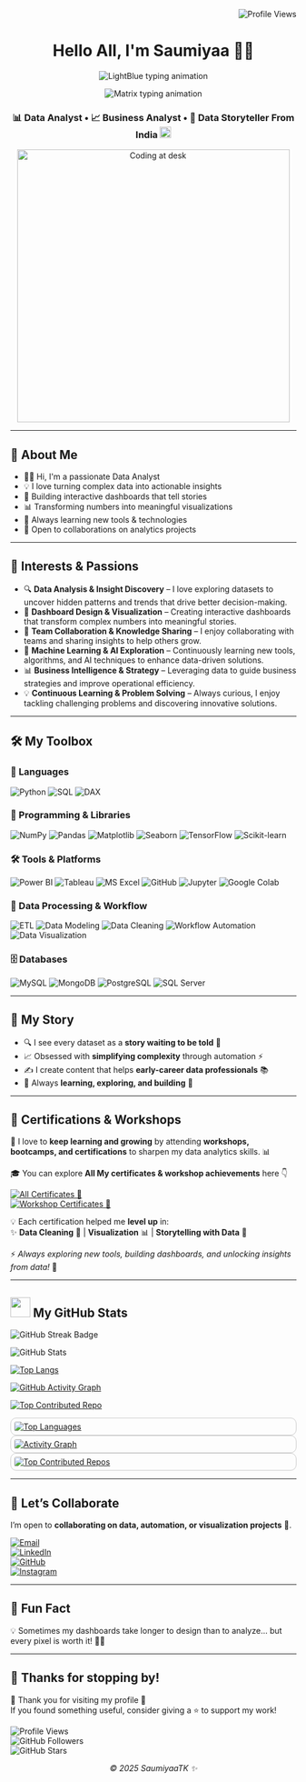 <!-- Profile views top-right -->
<p align="right">
  <img src="https://komarev.com/ghpvc/?username=SaumiyaaTK&label=Profile%20Views&color=0e75b6&style=flat" alt="Profile Views" />
</p>

<!-- Header -->
<h1 align="center">Hello All, I'm Saumiyaa 👩‍💻</h1>

<!-- Purple-style animated intro -->
<p align="center">
  <img src="https://readme-typing-svg.demolab.com?font=Fira+Code&weight=500&size=20&pause=1000&color=A020F0&center=true&vCenter=true&width=480&lines=Welcome+to+My+Journey+of+Learning+&+Growth;" alt="LightBlue typing animation" />
</p>

<!-- Matrix-style animated intro -->
<p align="center">
  <img src="https://readme-typing-svg.demolab.com?font=Fira+Code&weight=500&size=20&pause=1000&color=39FF14&center=true&vCenter=true&width=420&lines=Simplifying+Complexity;Turning+raw+data+into+insights+%F0%9F%92%BB" alt="Matrix typing animation" />
</p>

<!-- Subtitle with India flag -->
<h3 align="center">
  📊 Data Analyst • 📈 Business Analyst • 📖 Data Storyteller From India
  <img src="https://flagcdn.com/w40/in.png" width="20" alt="India Flag">
</h3>

<!-- Workspace image -->
<p align="center">
  <img src="https://i.pinimg.com/originals/f9/13/57/f9135788c6aeeec438abb986f283936c.gif" alt="Coding at desk" width="480"/>
</p>

---

## 🧠 About Me

- 🙋‍♀️ Hi, I'm a passionate Data Analyst
- 💡 I love turning complex data into actionable insights
- 🚀 Building interactive dashboards that tell stories
- 📊 Transforming numbers into meaningful visualizations
- 🌱 Always learning new tools & technologies
- 🤝 Open to collaborations on analytics projects

---

## 🌟 Interests & Passions

- 🔍 **Data Analysis & Insight Discovery** – I love exploring datasets to uncover hidden patterns and trends that drive better decision-making.
- 🎨 **Dashboard Design & Visualization** – Creating interactive dashboards that transform complex numbers into meaningful stories.
- 🤝 **Team Collaboration & Knowledge Sharing** – I enjoy collaborating with teams and sharing insights to help others grow.
- 🌱 **Machine Learning & AI Exploration** – Continuously learning new tools, algorithms, and AI techniques to enhance data-driven solutions.
- 📊 **Business Intelligence & Strategy** – Leveraging data to guide business strategies and improve operational efficiency.
- 💡 **Continuous Learning & Problem Solving** – Always curious, I enjoy tackling challenging problems and discovering innovative solutions.

---

## 🛠️ My Toolbox

### 📝 Languages
![Python](https://img.shields.io/badge/Python-3776AB?style=for-the-badge&logo=python&logoColor=white)
![SQL](https://img.shields.io/badge/SQL-336791?style=for-the-badge&logo=postgresql&logoColor=white)
![DAX](https://img.shields.io/badge/DAX-ffc107?style=for-the-badge&logo=power-bi&logoColor=black)

### 🐍 Programming & Libraries
![NumPy](https://img.shields.io/badge/Numpy-013243?style=for-the-badge&logo=numpy&logoColor=white)
![Pandas](https://img.shields.io/badge/Pandas-150458?style=for-the-badge&logo=pandas&logoColor=white)
![Matplotlib](https://img.shields.io/badge/Matplotlib-003B57?style=for-the-badge&logo=plotly&logoColor=white)
![Seaborn](https://img.shields.io/badge/Seaborn-0077B6?style=for-the-badge&logo=python&logoColor=white)
![TensorFlow](https://img.shields.io/badge/TensorFlow-FF6F00?style=for-the-badge&logo=tensorflow&logoColor=white)
![Scikit-learn](https://img.shields.io/badge/Scikit--Learn-F7931E?style=for-the-badge&logo=scikit-learn&logoColor=white)

### 🛠 Tools & Platforms
![Power BI](https://img.shields.io/badge/Power%20BI-F2C811?style=for-the-badge&logo=powerbi&logoColor=black)
![Tableau](https://img.shields.io/badge/Tableau-E97627?style=for-the-badge&logo=tableau&logoColor=white)
![MS Excel](https://img.shields.io/badge/Microsoft%20Excel-217346?style=for-the-badge&logo=microsoft-excel&logoColor=white)
![GitHub](https://img.shields.io/badge/GitHub-181717?style=for-the-badge&logo=github&logoColor=white)
![Jupyter](https://img.shields.io/badge/Jupyter-F37626?style=for-the-badge&logo=jupyter&logoColor=white)
![Google Colab](https://img.shields.io/badge/Google%20Colab-F9AB00?style=for-the-badge&logo=googlecolab&logoColor=black)

### 🔄 Data Processing & Workflow
![ETL](https://img.shields.io/badge/ETL-4A90E2?style=for-the-badge)
![Data Modeling](https://img.shields.io/badge/Data%20Modeling-8E44AD?style=for-the-badge&logo=databricks&logoColor=white)
![Data Cleaning](https://img.shields.io/badge/Data%20Cleaning-27AE60?style=for-the-badge&logo=apache-spark&logoColor=white)
![Workflow Automation](https://img.shields.io/badge/Workflow%20Automation-FF5733?style=for-the-badge&logo=airflow&logoColor=white)
![Data Visualization](https://img.shields.io/badge/Data%20Visualization-DA4453?style=for-the-badge&logo=tableau&logoColor=white)

### 🗄 Databases
![MySQL](https://img.shields.io/badge/MySQL-4479A1?style=for-the-badge&logo=mysql&logoColor=white)
![MongoDB](https://img.shields.io/badge/MongoDB-47A248?style=for-the-badge&logo=mongodb&logoColor=white)
![PostgreSQL](https://img.shields.io/badge/PostgreSQL-4169E1?style=for-the-badge&logo=postgresql&logoColor=white)
![SQL Server](https://img.shields.io/badge/SQL%20Server-CC2927?style=for-the-badge&logo=microsoftsqlserver&logoColor=white)

---

## 🌟 My Story
- 🔍 I see every dataset as a **story waiting to be told** 📖
- 📈 Obsessed with **simplifying complexity** through automation ⚡
- ✍️ I create content that helps **early-career data professionals** 📚
- 🧩 Always **learning, exploring, and building** 🚀

---

## 🏅 Certifications & Workshops
📜 I love to **keep learning and growing** by attending **workshops, bootcamps, and certifications** to sharpen my data analytics skills. 📊  

🎓 You can explore **All My certificates & workshop achievements** here 👇  

[![All Certificates 🌟](https://img.shields.io/badge/All%20Certificates-%F0%9F%8C%9F-9370DB?style=for-the-badge&logo=read-the-docs)](Certifications/)  
[![Workshop Certificates 🌟](https://img.shields.io/badge/Workshop%20Certificates-%F0%9F%8C%9F-9370DB?style=for-the-badge&logo=read-the-docs)](Workshop/)

💡 Each certification helped me **level up** in:  
✨ **Data Cleaning** 🧹 | **Visualization** 📊 | **Storytelling with Data** 📖  

⚡ _Always exploring new tools, building dashboards, and unlocking insights from data!_ 🔑  

---

## <img src="https://i.pinimg.com/originals/65/c4/f4/65c4f452571be1261e9c623f7da488ac.gif" width="35px"> My GitHub Stats 

![GitHub Streak Badge](https://img.shields.io/badge/GitHub%20Streak-Active-9370DB?logo=github&style=for-the-badge)

![GitHub Stats](https://github-readme-stats.vercel.app/api?username=SaumiyaaTK&show_icons=true&count_private=true&cache_seconds=1800&bg_color=00000000&title_color=000000&text_color=404040&icon_color=9370DB&rank_icon=github)

[![Top Langs](https://github-readme-stats.vercel.app/api/top-langs?username=SaumiyaaTK&show_icons=true&locale=en&layout=compact&bg_color=00000000&title_color=000000&text_color=404040&icon_color=9370DB&hide_border=true)](https://github.com/anuraghazra/github-readme-stats)

[![GitHub Activity Graph](https://github-readme-activity-graph.vercel.app/graph?username=SaumiyaaTK&bg_color=00000000&color=404040&line=9370DB&point=9370DB&area=true&hide_border=true)](https://github.com/ashutosh00710/github-readme-activity-graph)

[![Top Contributed Repo](https://github-contributor-stats.vercel.app/api?username=SaumiyaaTK&limit=5&theme=flat&bg_color=00000000&title_color=000000&text_color=404040&icon_color=9370DB&hide_border=true&combine_all_yearly_contributions=true)](https://github.com/LordDashMe/github-contributor-stats)

<!-- Top Langs -->
<a href="https://github.com/anuraghazra/github-readme-stats">
  <img
    src="https://github-readme-stats.vercel.app/api/top-langs?username=SaumiyaaTK&show_icons=true&locale=en&layout=compact&bg_color=00000000&title_color=000000&text_color=404040&icon_color=9370DB&hide_border=true"
    alt="Top Languages"
    style="border-radius:10px; border:1px solid rgba(0,0,0,0.2); padding:6px; display:block; max-width:100%;"
  />
</a>

<!-- GitHub Activity Graph -->
<a href="https://github.com/ashutosh00710/github-readme-activity-graph">
  <img
    src="https://github-readme-activity-graph.vercel.app/graph?username=SaumiyaaTK&bg_color=00000000&color=404040&line=9370DB&point=9370DB&area=true&hide_border=true"
    alt="Activity Graph"
    style="border-radius:10px; border:1px solid rgba(0,0,0,0.2); padding:6px; display:block; max-width:100%;"
  />
</a>

<!-- Top Contributed Repo -->
<a href="https://github.com/LordDashMe/github-contributor-stats">
  <img
    src="https://github-contributor-stats.vercel.app/api?username=SaumiyaaTK&limit=5&theme=flat&bg_color=00000000&title_color=000000&text_color=404040&icon_color=9370DB&hide_border=true&combine_all_yearly_contributions=true"
    alt="Top Contributed Repos"
    style="border-radius:10px; border:1px solid rgba(0,0,0,0.2); padding:6px; display:block; max-width:100%;"
  />
</a>

---

## 🤝 Let’s Collaborate
I’m open to **collaborating on data, automation, or visualization projects** 🤝.  

[![Email](https://img.shields.io/badge/Email-Send-red?style=for-the-badge&logo=gmail)](mailto:saumiyaakannan@gmail.com)  
[![LinkedIn](https://img.shields.io/badge/LINKEDIN-PROFILE-0077B5?style=for-the-badge&logo=linkedin)](https://linkedin.com/in/saumiyaa-t-k)  
[![GitHub](https://img.shields.io/badge/GitHub-Profile-black?style=for-the-badge&logo=github)](https://github.com/SaumiyaaTK)  
[![Instagram](https://img.shields.io/badge/Instagram-Profile-E4405F?style=for-the-badge&logo=instagram&logoColor=white)](https://www.instagram.com/_saumi.teddy_/)

---

## 🎯 Fun Fact
💡 Sometimes my dashboards take longer to design than to analyze… but every pixel is worth it! 🎨😄

---

## 🚀 Thanks for stopping by!
🙏 Thank you for visiting my profile 💖  
If you found something useful, consider giving a ⭐ to support my work!  

![Profile Views](https://komarev.com/ghpvc/?username=SaumiyaaTK&color=blue&style=flat-square)  
![GitHub Followers](https://img.shields.io/github/followers/SaumiyaaTK?label=Follow&style=social)  
![GitHub Stars](https://img.shields.io/github/stars/SaumiyaaTK?affiliations=OWNER%2CCOLLABORATOR&style=social)  

<p align="center"><em>© 2025 SaumiyaaTK ✨</em></p>
